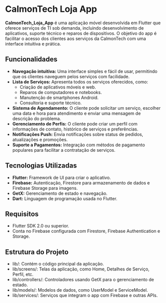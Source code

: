 # CalmonTech Loja App

**CalmonTech_Loja_App** é uma aplicação móvel desenvolvida em Flutter que oferece serviços de TI sob demanda, incluindo desenvolvimento de aplicativos, suporte técnico e reparos de dispositivos. O objetivo do app é facilitar o acesso dos clientes aos serviços da CalmonTech com uma interface intuitiva e prática.

## Funcionalidades

- **Navegação intuitiva:** Uma interface simples e fácil de usar, permitindo que os clientes naveguem pelos serviços com facilidade.
- **Lista de Serviços:** Apresenta todos os serviços oferecidos, como:
  - Criação de aplicativos móveis e web.
  - Reparos de computadores e notebooks.
  - Manutenção de smartphones Android.
  - Consultoria e suporte técnico.
- **Sistema de Agendamento:** O cliente pode solicitar um serviço, escolher uma data e hora para atendimento e enviar uma mensagem de descrição do problema.
- **Gerenciamento de Perfis:** O cliente pode criar um perfil com informações de contato, histórico de serviços e preferências.
- **Notificações Push:** Envia notificações sobre status de pedidos, atualizações e promoções.
- **Suporte a Pagamentos:** Integração com métodos de pagamento populares para facilitar a contratação de serviços.
  
## Tecnologias Utilizadas

- **Flutter:** Framework de UI para criar o aplicativo.
- **Firebase:** Autenticação, Firestore para armazenamento de dados e Firebase Storage para imagens.
- **GetX:** Gerenciamento de estado e navegação.
- **Dart:** Linguagem de programação usada no Flutter.

## Requisitos

- Flutter SDK 2.0 ou superior.
- Conta no Firebase configurada com Firestore, Firebase Authentication e Storage.

## Estrutura do Projeto
- lib/: Contém o código principal da aplicação.
- lib/screens/: Telas da aplicação, como Home, Detalhes de Serviço, Perfil, etc.
- lib/controllers/: Controladores usando GetX para o gerenciamento de estado.
- lib/models/: Modelos de dados, como UserModel e ServiceModel.
- lib/services/: Serviços que integram o app com Firebase e outras APIs.
